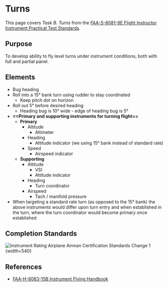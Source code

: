 # Turns

This page covers *Task B. Turns* from the [FAA-S-8081-9E Flight Instructor Instrument Practical Test Standards](https://www.faa.gov/training_testing/testing/acs/cfi_instrument_pts_9.pdf).

## Purpose

To develop ability to fly level turns under instrument conditions, both with full and partial panel.

## Elements

* Bug heading
* Roll into a 15&#176; bank turn using rudder to stay coordinated
  * Keep pitch dot on horizon
* Roll out 5&#176; before desired heading
  * Heading bug is 10&#176; wide - edge of heading bug is 5&#176;
* **==Primary and supporting instruments for turning flight==**
  * **Primary**
    * Altitude
      * Altimeter
    * Heading
      * Attitude indicator (we using 15&#176; bank instead of standard rate)
    * Speed
      * Airspeed indicator
  * **Supporting**
    * Altitude
      * VSI
      * Attitude indicator
    * Heading
      * Turn coordinator
    * Airspeed
      * Tach / manifold pressure
* When targeting a standard rate turn (as opposed to the 15&#176; bank) the above instruments would differ upon turn entry and when established in the turn, where the turn coordinator would become primary once established

## Completion Standards

![[Instrument Rating Airplane Airman Certification Standards Change 1](https://www.faa.gov/sites/faa.gov/files/training_testing/testing/acs/instrument_rating_acs_change_1.pdf)](/img/instrument-acs/instrument-acs-iv-a-instrument-flight.png){width=540}

## References

* [FAA-H-8083-15B Instrument Flying Handbook](https://www.faa.gov/sites/faa.gov/files/regulations_policies/handbooks_manuals/aviation/FAA-H-8083-15B.pdf)
